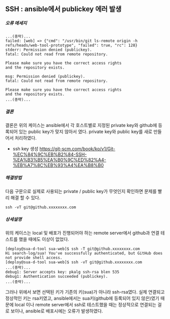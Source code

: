 ## SSH : ansible에서 publickey 에러 발생 
##### 오류 메세지 
```
...(중략)...
failed: [web] => {"cmd": "/usr/bin/git ls-remote origin -h refs/heads/web-tool-prototype", "failed": true, "rc": 128}
stderr: Permission denied (publickey).
fatal: Could not read from remote repository.

Please make sure you have the correct access rights
and the repository exists.

msg: Permission denied (publickey).
fatal: Could not read from remote repository.

Please make sure you have the correct access rights
and the repository exists.
...(중략)...
```

##### 결론 
결론은 위의 케이스는 ansible에서 각 호스트별로 지정된 private key와 github에 등록되어 있는 public key가 맞지 않아서 였다.
private key와 public key를 새로 만들어서 처리하였다.

- ssh key 생성 
https://git-scm.com/book/ko/v1/Git-%EC%84%9C%EB%B2%84-SSH-%EA%B3%B5%EA%B0%9C%ED%82%A4-%EB%A7%8C%EB%93%A4%EA%B8%B0

##### 해결방법
다음 구문으로 실제로 사용되는 private / public key가 무엇인지 확인하면 문제를 빨리 해결 할 수 있다.
```
ssh -vT git@github.xxxxxxxx.com
```

##### 상세설명
위의 케이스는 local 및 배포가 진행되어야 하는 remote server에서 github과 연결 테스트를 했을 때에도 이상이 없었다.
```
[deploy@sua-d-tool sua-web]$ ssh -T git@github.xxxxxxxx.com
Hi search-log/sua! You've successfully authenticated, but GitHub does not provide shell access.
[deploy@sua-d-tool sua-web]$ ssh -vT git@github.xxxxxxxx.com
...(중략)...
debug1: Server accepts key: pkalg ssh-rsa blen 535
debug1: Authentication succeeded (publickey).
...(중략)...
```
그러나 위에서 보면 선택된 키가 기존의 키(sua)가 아니라 ssh-rsa였다.
실제 연결되고 정상적인 키는 rsa키였고, ansible에서는 sua키(github에 등록되어 있지 않은)였기 때문에
local 이나 remote server에서 ssh로 테스트했을 때는 정상적으로 연결되는 걸로 보이나, ansible로 배포시에는 오류가 발생하였다.
